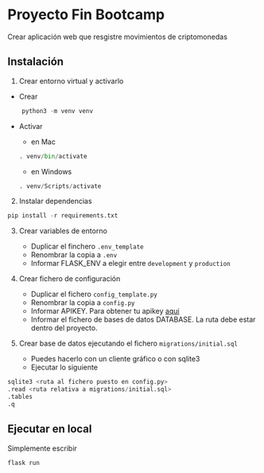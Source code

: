 # Proyecto Fin Bootcamp

Crear aplicación web que resgistre movimientos de criptomonedas 

## Instalación 

1. Crear entorno virtual y activarlo

* Crear

```python
    python3 -m venv venv 
```

* Activar 
    
    - en Mac

    
    ```python
    . venv/bin/activate
    ```

    - en Windows

    ```python
    . venv/Scripts/activate
    ```

2. Instalar dependencias

```python
pip install -r requirements.txt
```

3. Crear variables de entorno 

    * Duplicar el finchero `.env_template`
    * Renombrar la copia a `.env`
    * Informar FLASK_ENV a elegir entre `development` y `production` 
    

4. Crear fichero de configuración 

    * Duplicar el fichero `config_template.py`
    * Renombrar la copia a `config.py`
    * Informar APIKEY. Para obtener tu apikey [aqui](https://coinmarketcap.com/api/)
    * Informar el fichero de bases de datos DATABASE. La ruta debe estar dentro del proyecto.
    

5. Crear base de datos ejecutando el fichero `migrations/initial.sql`

    * Puedes hacerlo con un cliente gráfico o con sqlite3
    * Ejecutar lo siguiente

```python
sqlite3 <ruta al fichero puesto en config.py>
.read <ruta relativa a migrations/initial.sql>
.tables
.q
```

## Ejecutar en local 

Simplemente escribir 

```python
flask run
```

